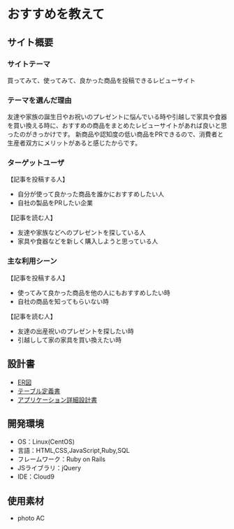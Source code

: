 # おすすめを教えて

## サイト概要
### サイトテーマ
買ってみて、使ってみて、良かった商品を投稿できるレビューサイト

### テーマを選んだ理由
友達や家族の誕生日やお祝いのプレゼントに悩んでいる時や引越しで家具や食器を買い換える時に、おすすめの商品をまとめたレビューサイトがあれば良いと思ったのがきっかけです。
新商品や認知度の低い商品をPRできるので、消費者と生産者双方にメリットがあると感じたからです。

### ターゲットユーザ
【記事を投稿する人】<br>
- 自分が使って良かった商品を誰かにおすすめしたい人
- 自社の製品をPRしたい企業

【記事を読む人】<br>
- 友達や家族などへのプレゼントを探している人
- 家具や食器などを新しく購入しようと思っている人

### 主な利用シーン
【記事を投稿する人】<br>
- 使ってみて良かった商品を他の人にもおすすめしたい時
- 自社の商品を知ってもらいない時

【記事を読む人】<br>
- 友達の出産祝いのプレゼントを探したい時
- 引越しして家の家具を買い換えたい時

## 設計書
-  [ER図](https://app.diagrams.net/#G1zN69wbvgkuOIB4xBkFxlqg14Pv3GJB8D)
-  [テーブル定義書](https://docs.google.com/spreadsheets/d/1griug930LDx3bbp1g4BFcL0AN_L8ptWiV2cKUNJetuI/edit#gid=1357887079)
-  [アプリケーション詳細設計書](https://docs.google.com/spreadsheets/d/1k26gTlklIowAUzyOWipmpb6fLGllJZy0LCfiCp749sk/edit#gid=549108681)

## 開発環境
- OS：Linux(CentOS)
- 言語：HTML,CSS,JavaScript,Ruby,SQL
- フレームワーク：Ruby on Rails
- JSライブラリ：jQuery
- IDE：Cloud9

## 使用素材
- photo AC
